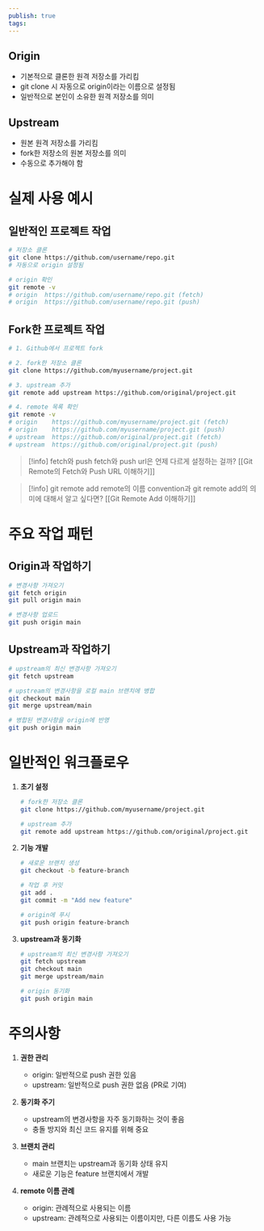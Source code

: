 ```yaml
---
publish: true
tags:
---
```

## Origin
- 기본적으로 클론한 원격 저장소를 가리킴
- git clone 시 자동으로 origin이라는 이름으로 설정됨
- 일반적으로 본인이 소유한 원격 저장소를 의미

## Upstream
- 원본 원격 저장소를 가리킴
- fork한 저장소의 원본 저장소를 의미
- 수동으로 추가해야 함

# 실제 사용 예시

## 일반적인 프로젝트 작업
```sh
# 저장소 클론
git clone https://github.com/username/repo.git
# 자동으로 origin 설정됨

# origin 확인
git remote -v
# origin  https://github.com/username/repo.git (fetch)
# origin  https://github.com/username/repo.git (push)
```

## Fork한 프로젝트 작업
```sh
# 1. Github에서 프로젝트 fork

# 2. fork한 저장소 클론
git clone https://github.com/myusername/project.git

# 3. upstream 추가
git remote add upstream https://github.com/original/project.git

# 4. remote 목록 확인
git remote -v
# origin    https://github.com/myusername/project.git (fetch)
# origin    https://github.com/myusername/project.git (push)
# upstream  https://github.com/original/project.git (fetch)
# upstream  https://github.com/original/project.git (push)
```

> [!info] fetch와 push
> fetch와 push url은 언제 다르게 설정하는 걸까?
> [[Git Remote의 Fetch와 Push URL 이해하기]]

> [!info] git remote add
> remote의 이름 convention과 git remote add의 의미에 대해서 알고 싶다면?
> [[Git Remote Add 이해하기]]
# 주요 작업 패턴

## Origin과 작업하기
```sh
# 변경사항 가져오기
git fetch origin
git pull origin main

# 변경사항 업로드
git push origin main
```

## Upstream과 작업하기
```sh
# upstream의 최신 변경사항 가져오기
git fetch upstream

# upstream의 변경사항을 로컬 main 브랜치에 병합
git checkout main
git merge upstream/main

# 병합된 변경사항을 origin에 반영
git push origin main
```

# 일반적인 워크플로우

1. **초기 설정**
   ```sh
   # fork한 저장소 클론
   git clone https://github.com/myusername/project.git
   
   # upstream 추가
   git remote add upstream https://github.com/original/project.git
   ```


1. **기능 개발**
   ```sh
   # 새로운 브랜치 생성
   git checkout -b feature-branch
   
   # 작업 후 커밋
   git add .
   git commit -m "Add new feature"
   
   # origin에 푸시
   git push origin feature-branch
   ```

3. **upstream과 동기화**
   ```sh
   # upstream의 최신 변경사항 가져오기
   git fetch upstream
   git checkout main
   git merge upstream/main
   
   # origin 동기화
   git push origin main
   ```

# 주의사항

1. **권한 관리**
   - origin: 일반적으로 push 권한 있음
   - upstream: 일반적으로 push 권한 없음 (PR로 기여)

2. **동기화 주기**
   - upstream의 변경사항을 자주 동기화하는 것이 좋음
   - 충돌 방지와 최신 코드 유지를 위해 중요

3. **브랜치 관리**
   - main 브랜치는 upstream과 동기화 상태 유지
   - 새로운 기능은 feature 브랜치에서 개발

4. **remote 이름 관례**
   - origin: 관례적으로 사용되는 이름
   - upstream: 관례적으로 사용되는 이름이지만, 다른 이름도 사용 가능